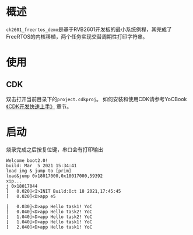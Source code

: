 # 概述

`ch2601_freertos_demo`是基于RVB2601开发板的最小系统例程，其完成了FreeRTOS的内核移植，两个任务实现交替周期性打印字符串。

# 使用

## CDK

双击打开当前目录下的`project.cdkproj`。
如何安装和使用CDK请参考YoCBook [《CDK开发快速上手》](https://www.xrvm.cn/document?temp=use-cdk-to-get-started-quickly&slug=yocbook) 章节。


# 启动

烧录完成之后按复位键，串口会有打印输出

```cli
Welcome boot2.0!
build: Mar  5 2021 15:34:41
load img & jump to [prim]
load&jump 0x18017000,0x18017000,59392
xip...
j 0x18017044
[   0.020]<I>INIT Build:Oct 18 2021,17:45:45
[   0.020]<D>app e5

[   0.030]<D>app Hello task1! YoC
[   0.040]<D>app Hello task2! YoC
[   1.040]<D>app Hello task2! YoC
[   1.040]<D>app Hello task1! YoC
[   2.040]<D>app Hello task1! YoC
```
